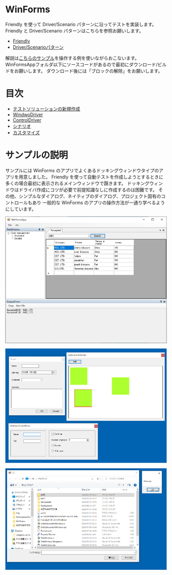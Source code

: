 # WinForms

Friendly を使って Driver/Scenario パターンに沿ってテストを実装します。<br>
Friendly と Driver/Scenario パターンはこちらを参照お願いします。<br>
+ [Friendly](https://github.com/Codeer-Software/Friendly/blob/master/README.jp.md)
+ [Driver/Scenarioパターン](https://github.com/Codeer-Software/Friendly/blob/master/TestAutomationDesign.jp.md)

解説は[こちらのサンプル](WinFormsApp)を操作する例を使いながらおこないます。
WinFormsAppフォルダ以下にソースコードがあるので最初にダウンロード/ビルドをお願いします。
ダウンロード後には「ブロックの解除」をお願いします。

# 目次
+ [テストソリューションの新規作成](Sln.md)
+ [WindwoDriver](WindowDriver.md)
+ [ControlDriver](ControlDriver.md)
+ [シナリオ](Scenario.md)
+ [カスタマイズ](Customize.md)

# サンプルの説明
サンプルには WinForms のアプリでよくあるドッキングウィンドウタイプのアプリを用意しました。
Friendly を使って自動テストを作成しようとするときに多くの場合最初に表示されるメインウィンドウで躓きます。
ドッキングウィンドウはドライバ作成にコツが必要で前提知識なしに作成するのは困難です。
その他、シンプルなダイアログ、ネイティブのダイアログ、プロジェクト固有のコントロールもあり
一般的な WinForms のアプリの操作方法が一通り学べるようにしています。

![MainFrame.png](Img/MainFrame.png)

![SampleDialogs.png](Img/SampleDialogs.png)

![NativeWindows.png](Img/NativeWindows.png)
